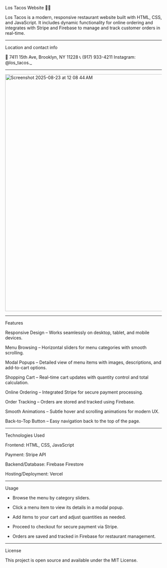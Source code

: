 Los Tacos Website 🍴🌮

Los Tacos is a modern, responsive restaurant website built with HTML, CSS, and JavaScript. It includes dynamic functionality for online ordering and integrates with Stripe and Firebase to manage and track customer orders in real-time.

---
Location and contact info

📍 7411 15th Ave, Brooklyn, NY 11228
📞 (917) 933-4211
Instagram: @los_tacos._

---
<img width="1269" height="763" alt="Screenshot 2025-08-23 at 12 08 44 AM" src="https://github.com/user-attachments/assets/56591e83-9b13-4b77-b58d-a2c1ceff7832" />


---
Features

Responsive Design – Works seamlessly on desktop, tablet, and mobile devices.

Menu Browsing – Horizontal sliders for menu categories with smooth scrolling.

Modal Popups – Detailed view of menu items with images, descriptions, and add-to-cart options.

Shopping Cart – Real-time cart updates with quantity control and total calculation.

Online Ordering – Integrated Stripe for secure payment processing.

Order Tracking – Orders are stored and tracked using Firebase.

Smooth Animations – Subtle hover and scrolling animations for modern UX.

Back-to-Top Button – Easy navigation back to the top of the page.

---
Technologies Used

Frontend: HTML, CSS, JavaScript

Payment: Stripe API

Backend/Database: Firebase Firestore

Hosting/Deployment: Vercel

---
Usage

* Browse the menu by category sliders.

* Click a menu item to view its details in a modal popup.

* Add items to your cart and adjust quantities as needed.

* Proceed to checkout for secure payment via Stripe.

* Orders are saved and tracked in Firebase for restaurant management.

---
License

This project is open source and available under the MIT License.
